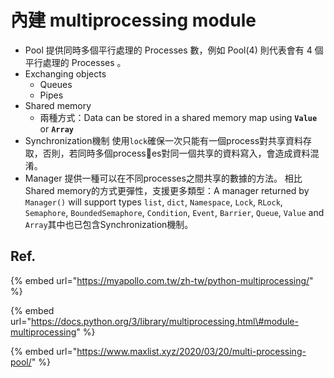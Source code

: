 # 內建 multiprocessing module

* Pool 提供同時多個平行處理的 Processes 數，例如 Pool\(4\) 則代表會有 4 個平行處理的 Processes 。
* Exchanging objects
  * Queues
  * Pipes
* Shared memory
  * 兩種方式：Data can be stored in a shared memory map using **`Value`** or **`Array`**
* Synchronization機制 使用`lock`確保一次只能有一個process對共享資料存取，否則，若同時多個processes對同一個共享的資料寫入，會造成資料混淆。
* Manager 提供一種可以在不同processes之間共享的數據的方法。 相比Shared memory的方式更彈性，支援更多類型：A manager returned by `Manager()` will support types `list`, `dict`, `Namespace`, `Lock`, `RLock`, `Semaphore`, `BoundedSemaphore`, `Condition`, `Event`, `Barrier`, `Queue`, `Value` and `Array`其中也已包含Synchronization機制。 

## Ref.

{% embed url="https://myapollo.com.tw/zh-tw/python-multiprocessing/" %}

{% embed url="https://docs.python.org/3/library/multiprocessing.html\#module-multiprocessing" %}

{% embed url="https://www.maxlist.xyz/2020/03/20/multi-processing-pool/" %}





